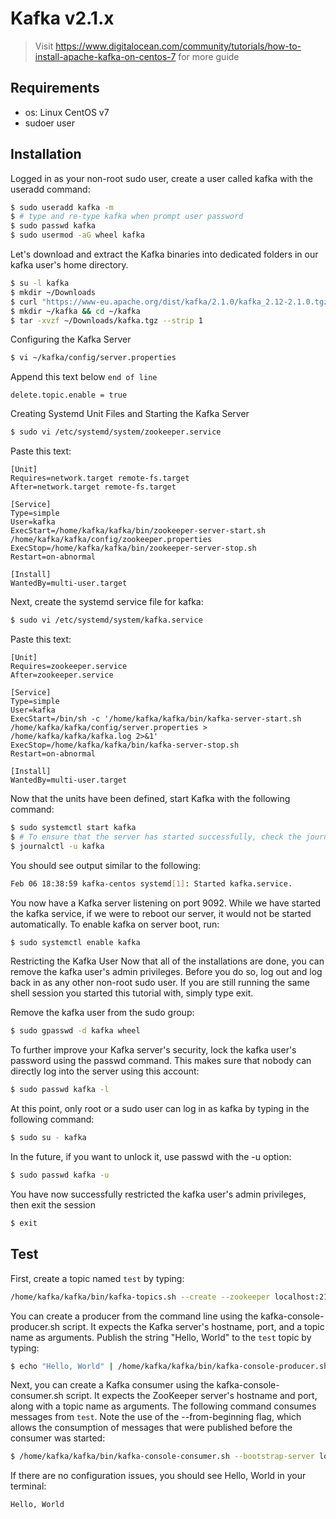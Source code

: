 # Kafka v2.1.x

> Visit https://www.digitalocean.com/community/tutorials/how-to-install-apache-kafka-on-centos-7
for more guide

## Requirements
* os: Linux CentOS v7
* sudoer user

	
## Installation
Logged in as your non-root sudo user, create a user called kafka with the useradd command:
```bash
$ sudo useradd kafka -m
$ # type and re-type kafka when prompt user password
$ sudo passwd kafka
$ sudo usermod -aG wheel kafka
```

Let's download and extract the Kafka binaries into dedicated folders in our kafka user's home directory.
```bash
$ su -l kafka
$ mkdir ~/Downloads
$ curl "https://www-eu.apache.org/dist/kafka/2.1.0/kafka_2.12-2.1.0.tgz" -o ~/Downloads/kafka.tgz
$ mkdir ~/kafka && cd ~/kafka
$ tar -xvzf ~/Downloads/kafka.tgz --strip 1
```

Configuring the Kafka Server
```bash
$ vi ~/kafka/config/server.properties
```

Append this text below `end of line`
```text
delete.topic.enable = true
```

Creating Systemd Unit Files and Starting the Kafka Server
```bash
$ sudo vi /etc/systemd/system/zookeeper.service
```

Paste this text:
```text
[Unit]
Requires=network.target remote-fs.target
After=network.target remote-fs.target

[Service]
Type=simple
User=kafka
ExecStart=/home/kafka/kafka/bin/zookeeper-server-start.sh /home/kafka/kafka/config/zookeeper.properties
ExecStop=/home/kafka/kafka/bin/zookeeper-server-stop.sh
Restart=on-abnormal

[Install]
WantedBy=multi-user.target
```

Next, create the systemd service file for kafka:
```bash
$ sudo vi /etc/systemd/system/kafka.service
```

Paste this text:
```text
[Unit]
Requires=zookeeper.service
After=zookeeper.service

[Service]
Type=simple
User=kafka
ExecStart=/bin/sh -c '/home/kafka/kafka/bin/kafka-server-start.sh /home/kafka/kafka/config/server.properties > /home/kafka/kafka/kafka.log 2>&1'
ExecStop=/home/kafka/kafka/bin/kafka-server-stop.sh
Restart=on-abnormal

[Install]
WantedBy=multi-user.target
```

Now that the units have been defined, start Kafka with the following command:
```bash
$ sudo systemctl start kafka
$ # To ensure that the server has started successfully, check the journal logs
$ journalctl -u kafka
```

You should see output similar to the following:
```bash 
Feb 06 18:38:59 kafka-centos systemd[1]: Started kafka.service.
```

You now have a Kafka server listening on port 9092.
While we have started the kafka service, if we were to reboot our server, it would not be started automatically. 
To enable kafka on server boot, run:
```bash
$ sudo systemctl enable kafka
```

Restricting the Kafka User
Now that all of the installations are done, you can remove the kafka user's admin privileges. Before you do so, log out and log back in as any other non-root sudo user. If you are still running the same shell session you started this tutorial with, simply type exit.

Remove the kafka user from the sudo group:
```bash
$ sudo gpasswd -d kafka wheel
```

To further improve your Kafka server's security, lock the kafka user's password using the passwd command. This makes sure that nobody can directly log into the server using this account:
```bash
$ sudo passwd kafka -l
```

At this point, only root or a sudo user can log in as kafka by typing in the following command:
```bash
$ sudo su - kafka
```

In the future, if you want to unlock it, use passwd with the -u option:
```bash
$ sudo passwd kafka -u
```

You have now successfully restricted the kafka user's admin privileges, then exit the session
```bash
$ exit
```

## Test
First, create a topic named `test` by typing:
```bash
/home/kafka/kafka/bin/kafka-topics.sh --create --zookeeper localhost:2181 --replication-factor 1 --partitions 1 --topic test
```

You can create a producer from the command line using the kafka-console-producer.sh script. 
It expects the Kafka server's hostname, port, and a topic name as arguments.
Publish the string "Hello, World" to the `test` topic by typing:
```bash
$ echo "Hello, World" | /home/kafka/kafka/bin/kafka-console-producer.sh --broker-list localhost:9092 --topic test > /dev/null
```
Next, you can create a Kafka consumer using the kafka-console-consumer.sh script. 
It expects the ZooKeeper server's hostname and port, along with a topic name as arguments.
The following command consumes messages from `test`. 
Note the use of the --from-beginning flag, which allows the consumption of messages that were 
published before the consumer was started:
```bash
$ /home/kafka/kafka/bin/kafka-console-consumer.sh --bootstrap-server localhost:9092 --topic test --from-beginning
```

If there are no configuration issues, you should see Hello, World in your terminal:
```text
Hello, World
```